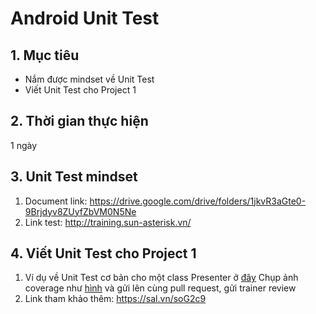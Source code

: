 # Android Unit Test
## 1. Mục tiêu
- Nắm được mindset về Unit Test
- Viết Unit Test cho Project 1

## 2. Thời gian thực hiện
 1 ngày

## 3. Unit Test mindset
1. Document link: https://drive.google.com/drive/folders/1jkvR3aGte0-9Brjdyv8ZUyfZbVM0N5Ne
2. Link test: http://training.sun-asterisk.vn/

## 4. Viết Unit Test cho Project 1
1. Ví dụ về Unit Test cơ bản cho một class Presenter ở [đây](https://github.com/framgia/Training-Guideline/blob/master/Android/unit-test/CastDetailPresenterTest.kt)
    Chụp ảnh coverage như [hình](https://github.com/framgia/Training-Guideline/blob/master/Android/unit-test/CastDetailCoverage.png) và gửi lên cùng pull request, gửi trainer review
2. Link tham khảo thêm:
    https://sal.vn/soG2c9
